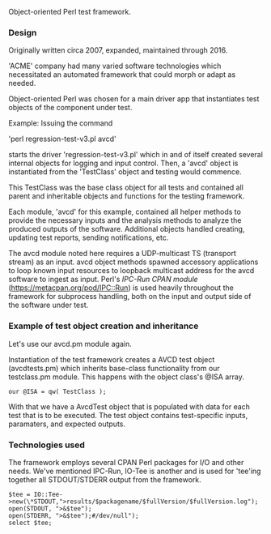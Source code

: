 Object-oriented Perl test framework.

### Design
Originally written circa 2007, expanded, maintained through 2016.

'ACME' company had many varied software technologies which necessitated an automated framework that could morph or adapt as needed.

Object-oriented Perl was chosen for a main driver app that instantiates test objects of the component under test.

Example: Issuing the command

'perl regression-test-v3.pl avcd'

starts the driver 'regression-test-v3.pl' which in and of itself created several internal objects for logging and input control.
Then, a 'avcd' object is instantiated from the 'TestClass' object and testing would commence.

This TestClass was the base class object for all tests and contained all parent and inheritable objects and functions for the testing framework.

Each module, 'avcd' for this example, contained all helper methods to provide the necessary inputs and the analysis methods to analyze the produced outputs of the software. Additional objects handled creating, updating test reports, sending notifications, etc.

The avcd module noted here requires a UDP-multicast TS (transport stream) as an input. avcd object methods spawned accessory applications to loop known input resources to loopback multicast address for the avcd software to ingest as input.
Perl's *IPC-Run CPAN module* (https://metacpan.org/pod/IPC::Run) is used heavily throughout the framework for subprocess handling, both on the input and output side of the software under test.

### Example of test object creation and inheritance

Let's use our avcd.pm module again.

Instantiation of the test framework creates a AVCD test object (avcdtests.pm) which inherits base-class functionality from our testclass.pm module. This happens with the object class's @ISA array.

```
our @ISA = qw( TestClass );
```

With that we have a AvcdTest object that is populated with data for each test that is to be executed. The test object contains test-specific inputs, paramaters, and expected outputs.

### Technologies used

The framework employs several CPAN Perl packages for I/O and other needs. We've mentioned IPC-Run, IO-Tee is another and is used for 'tee'ing together all STDOUT/STDERR output from the framework.

```
$tee = IO::Tee->new(\*STDOUT,">results/$packagename/$fullVersion/$fullVersion.log");
open(STDOUT, ">&$tee");
open(STDERR, ">&$tee");#/dev/null"); 
select $tee;
```